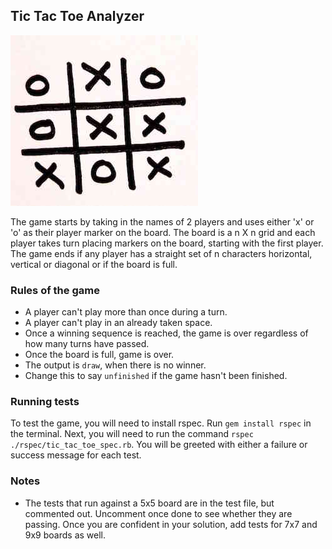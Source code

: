 ## Tic Tac Toe Analyzer

![tic tac toe image](./tictactoe.jpg)

The game starts by taking in the names of 2 players and uses either 'x' or 'o' as their player marker on the board. The board is a n X n grid and each player takes turn placing markers on the board, starting with the first player. The game ends if any player has a straight set of n characters horizontal, vertical or diagonal or if the board is full.

### Rules of the game

- A player can't play more than once during a turn.
- A player can't play in an already taken space.
- Once a winning sequence is reached, the game is over regardless of how many turns have passed.
- Once the board is full, game is over.
- The output is `draw`, when there is no winner.
- Change this to say `unfinished` if the game hasn't been finished.

### Running tests

To test the game, you will need to install rspec. Run `gem install rspec` in the terminal.
Next, you will need to run the command `rspec ./rspec/tic_tac_toe_spec.rb`.
You will be greeted with either a failure or success message for each test.

### Notes

- The tests that run against a 5x5 board are in the test file, but commented out. Uncomment once done to see whether they are passing. Once you are confident in your solution, add tests for 7x7 and 9x9 boards as well.

